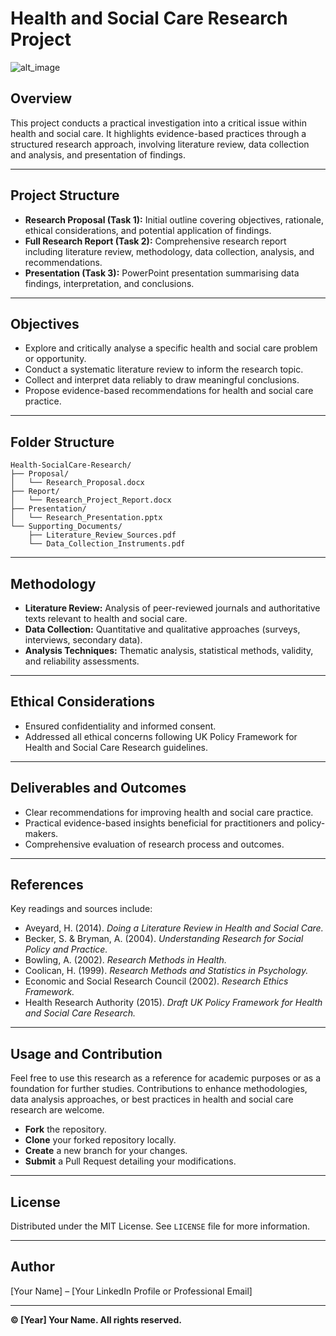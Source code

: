 # Health and Social Care Research Project
![alt_image](https://ugc.futurelearn.com/uploads/images/de/53/de53b973-4426-4c1f-8c55-0554d76e4a16.jpg)
## Overview

This project conducts a practical investigation into a critical issue within health and social care. It highlights evidence-based practices through a structured research approach, involving literature review, data collection and analysis, and presentation of findings.

---

## Project Structure

* **Research Proposal (Task 1):** Initial outline covering objectives, rationale, ethical considerations, and potential application of findings.
* **Full Research Report (Task 2):** Comprehensive research report including literature review, methodology, data collection, analysis, and recommendations.
* **Presentation (Task 3):** PowerPoint presentation summarising data findings, interpretation, and conclusions.

---

## Objectives

* Explore and critically analyse a specific health and social care problem or opportunity.
* Conduct a systematic literature review to inform the research topic.
* Collect and interpret data reliably to draw meaningful conclusions.
* Propose evidence-based recommendations for health and social care practice.

---

## Folder Structure

```
Health-SocialCare-Research/
├── Proposal/
│   └── Research_Proposal.docx
├── Report/
│   └── Research_Project_Report.docx
├── Presentation/
│   └── Research_Presentation.pptx
└── Supporting_Documents/
    ├── Literature_Review_Sources.pdf
    └── Data_Collection_Instruments.pdf
```

---

## Methodology

* **Literature Review:** Analysis of peer-reviewed journals and authoritative texts relevant to health and social care.
* **Data Collection:** Quantitative and qualitative approaches (surveys, interviews, secondary data).
* **Analysis Techniques:** Thematic analysis, statistical methods, validity, and reliability assessments.

---

## Ethical Considerations

* Ensured confidentiality and informed consent.
* Addressed all ethical concerns following UK Policy Framework for Health and Social Care Research guidelines.

---

## Deliverables and Outcomes

* Clear recommendations for improving health and social care practice.
* Practical evidence-based insights beneficial for practitioners and policy-makers.
* Comprehensive evaluation of research process and outcomes.

---

## References

Key readings and sources include:

* Aveyard, H. (2014). *Doing a Literature Review in Health and Social Care.*
* Becker, S. & Bryman, A. (2004). *Understanding Research for Social Policy and Practice.*
* Bowling, A. (2002). *Research Methods in Health.*
* Coolican, H. (1999). *Research Methods and Statistics in Psychology.*
* Economic and Social Research Council (2002). *Research Ethics Framework.*
* Health Research Authority (2015). *Draft UK Policy Framework for Health and Social Care Research.*

---

## Usage and Contribution

Feel free to use this research as a reference for academic purposes or as a foundation for further studies. Contributions to enhance methodologies, data analysis approaches, or best practices in health and social care research are welcome.

* **Fork** the repository.
* **Clone** your forked repository locally.
* **Create** a new branch for your changes.
* **Submit** a Pull Request detailing your modifications.

---

## License

Distributed under the MIT License. See `LICENSE` file for more information.

---

## Author

\[Your Name] – \[Your LinkedIn Profile or Professional Email]

---

**© \[Year] Your Name. All rights reserved.**
